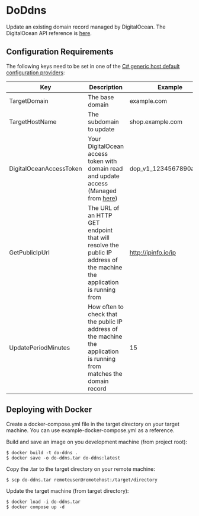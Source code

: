 ﻿# DoDdns
Update an existing domain record managed by DigitalOcean. The DigitalOcean API reference is [here](https://docs.digitalocean.com/reference/api/api-reference/#tag/Domain-Records).

## Configuration Requirements
The following keys need to be set in one of the [C# generic host default configuration providers](https://learn.microsoft.com/en-us/dotnet/core/extensions/generic-host?tabs=appbuilder#host-builder-settings):

| Key                       | Description                                                                                                                                   | Example                   |
| ---                       | ---                                                                                                                                           | ---                       |
| TargetDomain              | The base domain                                                                                                                               | example.com               |
| TargetHostName            | The subdomain to update                                                                                                                       | shop.example.com          |
| DigitalOceanAccessToken   | Your DigitalOcean access token with domain read and update access (Managed from [here](https://cloud.digitalocean.com/account/api/tokens))    | dop_v1_1234567890abcdef   |
| GetPublicIpUrl            | The URL of an HTTP GET endpoint that will resolve the public IP address of the machine the application is running from                        | http://ipinfo.io/ip       |
| UpdatePeriodMinutes       | How often to check that the public IP address of the machine the application is running from matches the domain record                        | 15                        |

## Deploying with Docker
Create a docker-compose.yml file in the target directory on your target machine. You can use example-docker-compose.yml as a reference.

Build and save an image on you development machine (from project root):
```
$ docker build -t do-ddns .
$ docker save -o do-ddns.tar do-ddns:latest
```

Copy the .tar to the target directory on your remote machine:
```
$ scp do-ddns.tar remoteuser@remotehost:/target/directory
```

Update the target machine (from target directory):
```
$ docker load -i do-ddns.tar
$ docker compose up -d
```
